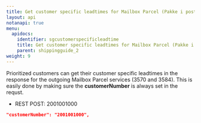 ```yaml
---
title: Get customer specific leadtimes for Mailbox Parcel (Pakke i postkassen)
layout: api
notanapi: true
menu:
  apidocs:
    identifier: sgcustomerspecificleadtime
    title: Get customer specific leadtimes for Mailbox Parcel (Pakke i postkassen)
    parent: shippingguide_2
weight: 9
---
```

Prioritized customers can get their customer specific leadtimes in the response for the outgoing Mailbox Parcel services (3570 and 3584). This is easily done by making sure the **customerNumber** is always set in the requst.

* REST POST: 2001001000
```json
"customerNumber": "2001001000",
```
